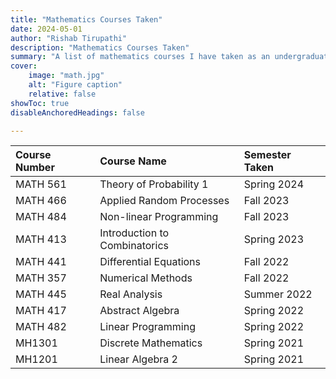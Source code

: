 ```yaml
---
title: "Mathematics Courses Taken"
date: 2024-05-01
author: "Rishab Tirupathi"
description: "Mathematics Courses Taken" 
summary: "A list of mathematics courses I have taken as an undergraduate and graduate student." 
cover:
    image: "math.jpg"
    alt: "Figure caption"
    relative: false
showToc: true
disableAnchoredHeadings: false

---
```

| Course Number | Course Name | Semester Taken |
| :-------------| :----------| :-------------|
| MATH 561      | Theory of Probability 1| Spring 2024|
| MATH 466      | Applied Random Processes| Fall 2023|
| MATH 484      | Non-linear Programming | Fall 2023|
| MATH 413      | Introduction to Combinatorics| Spring 2023|
| MATH 441      | Differential Equations| Fall 2022|
| MATH 357      | Numerical Methods| Fall 2022|
| MATH 445      | Real Analysis| Summer 2022|
| MATH 417      | Abstract Algebra| Spring 2022|
| MATH 482      | Linear Programming | Spring 2022|
| MH1301      | Discrete Mathematics| Spring 2021|
| MH1201      | Linear Algebra 2| Spring 2021|
